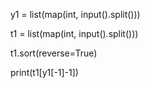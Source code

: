 y1 = list(map(int, input().split()))

t1 = list(map(int, input().split()))

t1.sort(reverse=True)

print(t1[y1[-1]-1])
